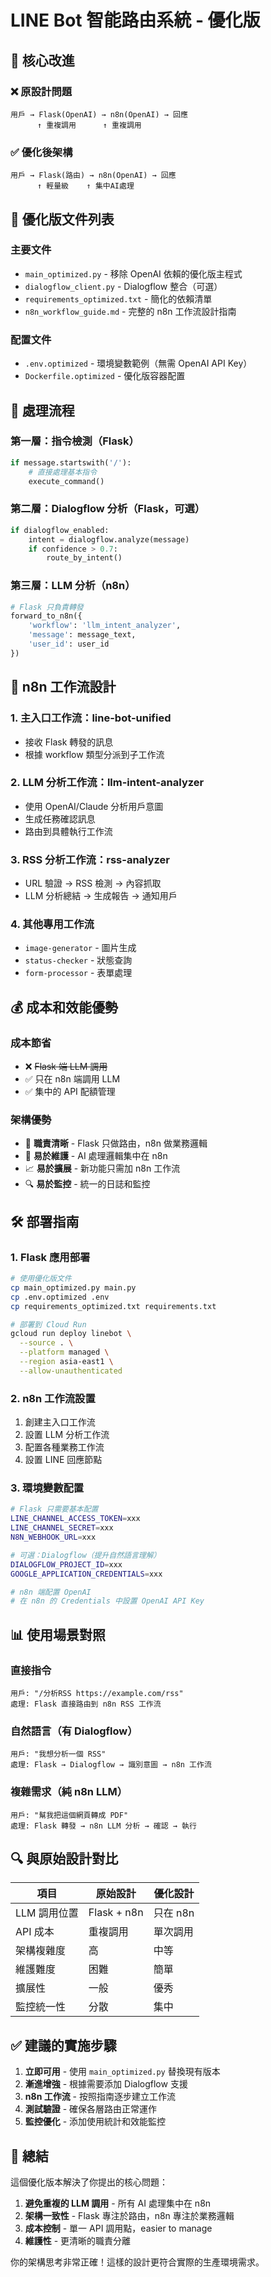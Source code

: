 # LINE Bot 智能路由系統 - 優化版

## 🎯 核心改進

### ❌ **原設計問題**
```
用戶 → Flask(OpenAI) → n8n(OpenAI) → 回應
      ↑ 重複調用      ↑ 重複調用
```

### ✅ **優化後架構**
```
用戶 → Flask(路由) → n8n(OpenAI) → 回應
      ↑ 輕量級    ↑ 集中AI處理
```

## 📁 優化版文件列表

### **主要文件**
- `main_optimized.py` - 移除 OpenAI 依賴的優化版主程式
- `dialogflow_client.py` - Dialogflow 整合（可選）
- `requirements_optimized.txt` - 簡化的依賴清單
- `n8n_workflow_guide.md` - 完整的 n8n 工作流設計指南

### **配置文件**
- `.env.optimized` - 環境變數範例（無需 OpenAI API Key）
- `Dockerfile.optimized` - 優化版容器配置

## 🔄 處理流程

### **第一層：指令檢測（Flask）**
```python
if message.startswith('/'):
    # 直接處理基本指令
    execute_command()
```

### **第二層：Dialogflow 分析（Flask，可選）**
```python
if dialogflow_enabled:
    intent = dialogflow.analyze(message)
    if confidence > 0.7:
        route_by_intent()
```

### **第三層：LLM 分析（n8n）**
```python
# Flask 只負責轉發
forward_to_n8n({
    'workflow': 'llm_intent_analyzer',
    'message': message_text,
    'user_id': user_id
})
```

## 🚀 n8n 工作流設計

### **1. 主入口工作流：line-bot-unified**
- 接收 Flask 轉發的訊息
- 根據 workflow 類型分派到子工作流

### **2. LLM 分析工作流：llm-intent-analyzer**
- 使用 OpenAI/Claude 分析用戶意圖
- 生成任務確認訊息
- 路由到具體執行工作流

### **3. RSS 分析工作流：rss-analyzer**
- URL 驗證 → RSS 檢測 → 內容抓取
- LLM 分析總結 → 生成報告 → 通知用戶

### **4. 其他專用工作流**
- `image-generator` - 圖片生成
- `status-checker` - 狀態查詢
- `form-processor` - 表單處理

## 💰 成本和效能優勢

### **成本節省**
- ❌ ~~Flask 端 LLM 調用~~
- ✅ 只在 n8n 端調用 LLM
- ✅ 集中的 API 配額管理

### **架構優勢**
- 🎯 **職責清晰** - Flask 只做路由，n8n 做業務邏輯
- 🔧 **易於維護** - AI 處理邏輯集中在 n8n
- 📈 **易於擴展** - 新功能只需加 n8n 工作流
- 🔍 **易於監控** - 統一的日誌和監控

## 🛠️ 部署指南

### **1. Flask 應用部署**
```bash
# 使用優化版文件
cp main_optimized.py main.py
cp .env.optimized .env
cp requirements_optimized.txt requirements.txt

# 部署到 Cloud Run
gcloud run deploy linebot \
  --source . \
  --platform managed \
  --region asia-east1 \
  --allow-unauthenticated
```

### **2. n8n 工作流設置**
1. 創建主入口工作流
2. 設置 LLM 分析工作流
3. 配置各種業務工作流
4. 設置 LINE 回應節點

### **3. 環境變數配置**
```bash
# Flask 只需要基本配置
LINE_CHANNEL_ACCESS_TOKEN=xxx
LINE_CHANNEL_SECRET=xxx
N8N_WEBHOOK_URL=xxx

# 可選：Dialogflow（提升自然語言理解）
DIALOGFLOW_PROJECT_ID=xxx
GOOGLE_APPLICATION_CREDENTIALS=xxx

# n8n 端配置 OpenAI
# 在 n8n 的 Credentials 中設置 OpenAI API Key
```

## 📊 使用場景對照

### **直接指令**
```
用戶: "/分析RSS https://example.com/rss"
處理: Flask 直接路由到 n8n RSS 工作流
```

### **自然語言（有 Dialogflow）**
```
用戶: "我想分析一個 RSS"
處理: Flask → Dialogflow → 識別意圖 → n8n 工作流
```

### **複雜需求（純 n8n LLM）**
```
用戶: "幫我把這個網頁轉成 PDF"
處理: Flask 轉發 → n8n LLM 分析 → 確認 → 執行
```

## 🔍 與原始設計對比

| 項目 | 原始設計 | 優化設計 |
|------|----------|----------|
| LLM 調用位置 | Flask + n8n | 只在 n8n |
| API 成本 | 重複調用 | 單次調用 |
| 架構複雜度 | 高 | 中等 |
| 維護難度 | 困難 | 簡單 |
| 擴展性 | 一般 | 優秀 |
| 監控統一性 | 分散 | 集中 |

## ✅ 建議的實施步驟

1. **立即可用** - 使用 `main_optimized.py` 替換現有版本
2. **漸進增強** - 根據需要添加 Dialogflow 支援
3. **n8n 工作流** - 按照指南逐步建立工作流
4. **測試驗證** - 確保各層路由正常運作
5. **監控優化** - 添加使用統計和效能監控

## 🎉 總結

這個優化版本解決了你提出的核心問題：

1. **避免重複的 LLM 調用** - 所有 AI 處理集中在 n8n
2. **架構一致性** - Flask 專注於路由，n8n 專注於業務邏輯
3. **成本控制** - 單一 API 調用點，easier to manage
4. **維護性** - 更清晰的職責分離

你的架構思考非常正確！這樣的設計更符合實際的生產環境需求。
